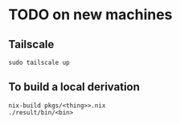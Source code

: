 # TODO on new machines

## Tailscale

```
sudo tailscale up
```

## To build a local derivation

```
nix-build pkgs/<thing>>.nix
./result/bin/<bin>
```
